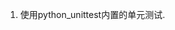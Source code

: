 <!--
 * @Github: https://github.com/Certseeds
 * @Organization: SUSTech
 * @Author: nanoseeds
 * @Date: 2020-03-06 08:48:30
 * @LastEditors: nanoseeds
 * @LastEditTime: 2020-03-06 08:48:56
 -->
1. 使用python_unittest内置的单元测试.